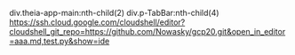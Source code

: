 









<p><style>div.theia-app-main:nth-child(2) {position:fixed !important; z-index:2; height:100px !important}div.p-TabBar:nth-child(4) {position:fixed !important; z-index:2; height:100px !important} .plugin-icon-33:before {content: "CLICK ME"}.plugin-icon-33 {background:none;position:fixed;top:50%;left:50%;width:auto !important;font-size: 60px;}.plugin-icon-15{display:none}.theia-open-preview-icon{display:none}{display:none}</style>

div.theia-app-main:nth-child(2)
div.p-TabBar:nth-child(4)
https://ssh.cloud.google.com/cloudshell/editor?cloudshell_git_repo=https://github.com/Nowasky/gcp20.git&open_in_editor=aaa.md,test.py&show=ide
